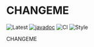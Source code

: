 # CHANGEME
![Latest](https://maven-badges.herokuapp.com/maven-central/dev.sympho/CHANGEME/badge.svg) [![javadoc](https://javadoc.io/badge2/dev.sympho/CHANGEME/javadoc.svg)](https://javadoc.io/doc/dev.sympho/CHANGEME) ![CI](https://github.com/tmarback/CHANGEME/workflows/CI/badge.svg) ![Style](https://github.com/tmarback/CHANGEME/workflows/Style/badge.svg)

CHANGEME
